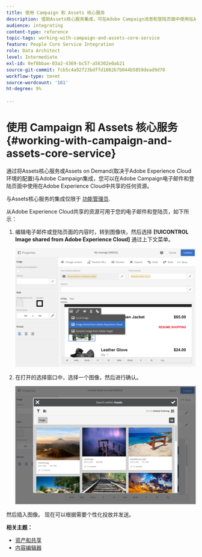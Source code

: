 ```yaml
---
title: 使用 Campaign 和 Assets 核心服务
description: 借助Assets核心服务集成，可在Adobe Campaign消息和登陆页面中使用在Adobe Experience Cloud中共享的任何资源。
audience: integrating
content-type: reference
topic-tags: working-with-campaign-and-assets-core-service
feature: People Core Service Integration
role: Data Architect
level: Intermediate
exl-id: 0ef8bbae-03a2-4369-bc57-a56302e0ab21
source-git-commit: fcb5c4a92f23bdffd1082b7b044b5859dead9d70
workflow-type: tm+mt
source-wordcount: '161'
ht-degree: 9%

---
```


# 使用 Campaign 和 Assets 核心服务{#working-with-campaign-and-assets-core-service}

通过将Assets核心服务或Assets on Demand(取决于Adobe Experience Cloud环境的配置)与Adobe Campaign集成，您可以在Adobe Campaign电子邮件和登陆页面中使用在Adobe Experience Cloud中共享的任何资源。

与Assets核心服务的集成仅限于 [功能管理员](../../administration/using/users-management.md#functional-administrators).

从Adobe Experience Cloud共享的资源可用于您的电子邮件和登陆页，如下所示：

1. 编辑电子邮件或登陆页面的内容时，转到图像块，然后选择 **[!UICONTROL Image shared from Adobe Experience Cloud]** 通过上下文菜单。

   ![](assets/dam_insert_image_dce.png)

1. 在打开的选择窗口中，选择一个图像，然后进行确认。

   ![](assets/dam_shared_image_selection.png)

然后插入图像。 现在可以根据需要个性化投放并发送。

**相关主题：**

* [资产和共享](https://experienceleague.adobe.com/docs/core-services/interface/assets/experience-cloud-assets.html)
* [内容编辑器](../../designing/using/personalization.md#example-email-personalization)

